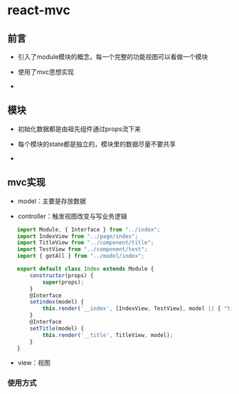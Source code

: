 # react-mvc


## 前言

 + 引入了module模块的概念，每一个完整的功能视图可以看做一个模块

 + 使用了mvc思想实现
 
 + 



## 模块

 + 初始化数据都是由祖先组件通过props流下来

 + 每个模块的state都是独立的，模块里的数据尽量不要共享

 + 



## mvc实现

 + model：主要是存放数据

 + controller：触发视图改变与写业务逻辑

 ```javascript
    import Module, { Interface } from "../index";
    import IndexView from "../page/index";
    import TitleView from "../component/title";
    import TestView from "../component/test";
    import { getAll } from "../model/index";

    export default class Index extends Module {
        constructor(props) {
            super(props);
        }
        @Interface
        setindex(model) {
            this.render('__index', [IndexView, TestView], model || { "title": "holle word!", text: { text: "test" } });
        }
        @Interface
        setTitle(model) {
            this.render('__title', TitleView, model);
        }
    }
 ```

 + view：视图



### 使用方式

